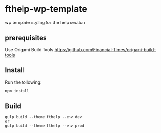# fthelp-wp-template
wp template styling for the help section

## prerequisites
Use Origami Build Tools 
https://github.com/Financial-Times/origami-build-tools

## Install
Run the following:

```
npm install
```

## Build


```
gulp build --theme fthelp --env dev
or 
gulp build --theme fthelp --env prod


```

